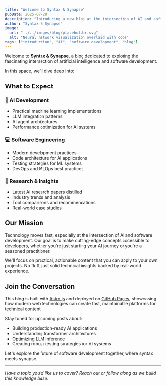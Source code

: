 ```yaml
---
title: "Welcome to Syntax & Synapse"
pubDate: 2025-07-28
description: "Introducing a new blog at the intersection of AI and software development"
author: "Syntax & Synapse"
image:
  url: "../../images/blog/placeholder.svg"
  alt: "Neural network visualization overlaid with code"
tags: ["introduction", "AI", "software development", "blog"]
---
```


Welcome to **Syntax & Synapse**, a blog dedicated to exploring the fascinating intersection of artificial intelligence and software development.

In this space, we'll dive deep into:

## What to Expect

### 🧠 AI Development
- Practical machine learning implementations
- LLM integration patterns
- AI agent architectures
- Performance optimization for AI systems

### 💻 Software Engineering
- Modern development practices
- Code architecture for AI applications
- Testing strategies for ML systems
- DevOps and MLOps best practices

### 🔬 Research & Insights
- Latest AI research papers distilled
- Industry trends and analysis
- Tool comparisons and recommendations
- Real-world case studies

## Our Mission

Technology moves fast, especially at the intersection of AI and software development. Our goal is to make cutting-edge concepts accessible to developers, whether you're just starting your AI journey or you're a seasoned practitioner.

We'll focus on practical, actionable content that you can apply to your own projects. No fluff, just solid technical insights backed by real-world experience.

## Join the Conversation

This blog is built with [Astro.js](https://astro.build) and deployed on [GitHub Pages](https://pages.github.com), showcasing how modern web technologies can create fast, maintainable platforms for technical content.

Stay tuned for upcoming posts about:
- Building production-ready AI applications
- Understanding transformer architectures
- Optimizing LLM inference
- Creating robust testing strategies for AI systems

Let's explore the future of software development together, where syntax meets synapse.

---

*Have a topic you'd like us to cover? Reach out or follow along as we build this knowledge base.*